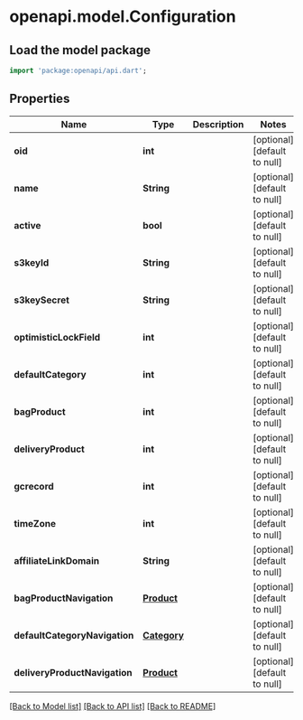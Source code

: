 # openapi.model.Configuration

## Load the model package
```dart
import 'package:openapi/api.dart';
```

## Properties
Name | Type | Description | Notes
------------ | ------------- | ------------- | -------------
**oid** | **int** |  | [optional] [default to null]
**name** | **String** |  | [optional] [default to null]
**active** | **bool** |  | [optional] [default to null]
**s3keyId** | **String** |  | [optional] [default to null]
**s3keySecret** | **String** |  | [optional] [default to null]
**optimisticLockField** | **int** |  | [optional] [default to null]
**defaultCategory** | **int** |  | [optional] [default to null]
**bagProduct** | **int** |  | [optional] [default to null]
**deliveryProduct** | **int** |  | [optional] [default to null]
**gcrecord** | **int** |  | [optional] [default to null]
**timeZone** | **int** |  | [optional] [default to null]
**affiliateLinkDomain** | **String** |  | [optional] [default to null]
**bagProductNavigation** | [**Product**](Product.md) |  | [optional] [default to null]
**defaultCategoryNavigation** | [**Category**](Category.md) |  | [optional] [default to null]
**deliveryProductNavigation** | [**Product**](Product.md) |  | [optional] [default to null]

[[Back to Model list]](../README.md#documentation-for-models) [[Back to API list]](../README.md#documentation-for-api-endpoints) [[Back to README]](../README.md)


